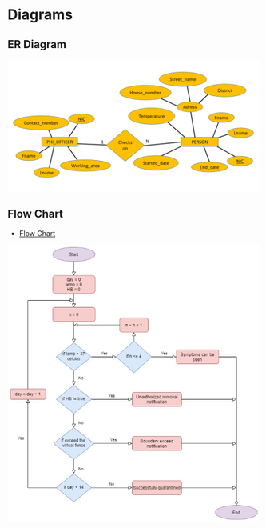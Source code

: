 # Diagrams

## ER Diagram
![ER](img/er.PNG)

## Flow Chart

- [Flow Chart](https://viewer.diagrams.net/?highlight=0000ff&edit=_blank&layers=1&nav=1&title=Untitled%20Diagram.drawio#R7VxLd9o4FP4ts2DZHGz5xbKkSdpOO2d6aKeTpbAFeCJb1IgE5tePZMsYSwoYYztk4i5S64FkdL%2F7vmIArqPNXQKXi68kQHhgDoPNAHwYmKYxBB77j%2Fdssx7bBFnHPAkDManomIT%2FovyToncdBmhVmkgJwTRcljt9EsfIp6U%2BmCTkqTxtRnB51yWcI6Vj4kOs9v4MA7rIej3TLfo%2FonC%2ByHc2nFE2EsF8svgmqwUMyNNeF7gZgOuEEJo9RZtrhPnh5efy89P2J%2F7y4Nx9%2Frb6BX%2BMf%2F%2F%2Bx1%2FvssVuT%2FnI7iskKKbNLi1o%2BQjxWpxXALesI30esgUdzHYcTxP2NOdPFEXLQ%2BMfx%2Fuj6bHRbU6LhKzjAPH3MdjUp0VI0WQJfT76xNDH%2BhY0wmJ4RmIq4GSwsx7PMVxxLLDVxyuakIcdPfnsHXH48CzE%2BJpgkqTbgpnnI9%2FffWxvZOrZls0%2FUfGEBSUeUULRZg9f4sTvEIkQTfgB5qOeQJPgHjAU7PRUYNHIAbbYw6Et%2BqCA%2F3y3dEFi9iCofALFLYXif5ADhBqWifIPonQrqALXlLAuktAFmZMY4i%2BELDXE420UB%2B85M7P2FBP%2FIeu6Dfm7p3uwlpjvHacvhlOEx9B%2FmKcvmhM0JjHiSwVMAIjvUrzcTdF7IrVXZJ346MA8R4g1mMzRwfUETfkLHgSPAEuOiwRhSMPHskDTAUOs9CcJ2fcqppDZbMVeTEbObsP6YLIVMN0zWS%2Bj6ThBXjXe2kFTVZAYrYGkmCOEGXDKwszObYN8jYwDxKeaR5ujoC2ccb4TKsl0YMR1SKqHWAdwuVmBsB%2BuVUwmCxJNWf9RNVRWLAxmtzAKMT%2BBjwg%2FIhr6UKOsIA7nMWv4DBMo0SOMbRnGc9Zyitb3FNFMSCtKLIDIm2mVmON7aDprU4mNynS3RholNtQoMa8tJeYqSJhsoyUl0YqTHMbs7xRxgiMU91YIY1SJcY2KVojVFgG93gphm7GT%2FJsvdmXnzfvdi7DGh02ptRWthvVNrkD2zRf3a%2FhgfLPv58D3Jttv4POd%2FemdaVfUTAJ1wyvA%2FpWA155FoygrJqVKW7t2t8pq1JtGnUBVP9G8FCOqKTjlbygbP6m%2F%2FVvaMaQJG%2BoNneYMHUenJzs1dHIg75H9R8y4fUESRoQghWxE2Ch7igkNZ4xKNCS90cPkv2GViQk0xLRaMnq0ClRl4QmTZFRVChiHyxWqQKfyYSMjsJGrO%2ByR4wLodBjnYizRnYWpPWxDOeybOPg%2FHLUjGTYj%2B6WPWg0iv0FjfhPSPVuete7FNvy5sOR5YzvYM%2Bs7dQAO2vXHHYCqoakLcQC8K7u0uTuSXIDsaBQX4Kgv4bUX%2BNIevBqz5xGOzOjrsyyaLIsuQNWt9lHVTy8RX41EtFSBeFaovq60y8WPLcHbqyvHJD6x5IValmOGKshSJzaVZnn4Pk0oZ7LNUnmm92YrS0U5XWONgCoVdd7sqDWpqGZweqm4k2%2FPSsWGpVvOhW2LLcuVsg5WTbFlGRKQnY7FVh%2FLLenmkmYuFHUjuvmoznUrgrf79LilpMfdK9epB3l7WC%2FVztCQ1m%2Fl05Z8wqoNpjDVaFbhlGQKnYemc6H0lt0TIAlCSxMc87r0Tkw1YvNm9fC%2BFt7p5E70cM5BXbsPlixL6oZBLFmht6yHTdV9eLOwfX1OddXcLXgZrgCyUVmZK%2BSF5Chj21yhFmGmTjXa%2BCjNENIFyvxrqVT7MUzoOs0czlDs95nj8zLHhhxs1qUbDVvV8q152%2BYz9ZKiwr8cb2GWWh9tabJ2wHM6rB3Q07%2Ba2%2FpWNOYJht5zGtPoVmOamosF%2BgRsVZ15GYk5KQo9qhsXUhaqGM5%2B3knW72NI8aeRuMRTMGe2YqNqHRy%2BmpUL8d7Hzkal2Iujqz%2FRSV%2FQWlFE76xcQKy7smQ815uQ4nUjoyEfG7jdyLR8n3Zlmuqq9DxxiQ78Icf8qDXSUXqptbCWkl5v2YEHqp825tiC6Snt3Pi%2BvPdgea%2FraLLbnZb3AvVW2ltMEwoBZwzq%2BFsl8dZwarG5QkhwwXd0JUPEqRvWBPaRhdqWiuoVwcna99FqNVtjzA%2F31xomMKZhzMVjLw8leeh5L33dAajxJ01deC8OL1YcVg4%2FeZcrDg1HKQIHzQhEZaG2i8DVgosDYu81skpl56keM72o8%2BRW5CWjIiud6TwBuRJYvh1dN%2FupLNQ2V%2FSF9nW4omF0V75vfSZsHbnErm7qwJXN5K5ha%2Faw7RS25%2Flx51ZCy%2FfK6zplMmxdr2MbpC8cvATYVrW3z4StXITsyLmIurDNE6idwVaXi8vKoTjYSvh1fq1JPvBulcLqPZtg28tNMZiXUN1ihitzeL1Ir%2FE7opTmNlvUET9EJvEH8%2BdpmTHKwQKBxP3IguhS6mV4dCD0IX4vBqIwCFKQ6gIeZb48DZInhCGGJUobeX51Lwrh2poohHl6FII1ix9fzaBS%2FIQtuPkP)

![Flow Chart](img/FC.jpg)

